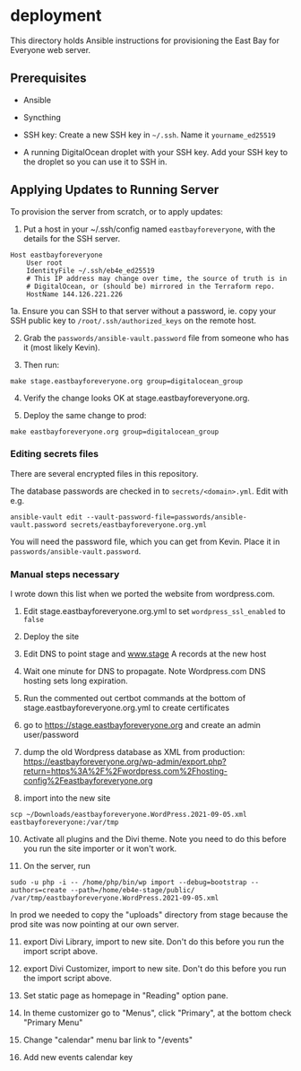# deployment

This directory holds Ansible instructions for provisioning the East Bay for
Everyone web server.

## Prerequisites

- Ansible

- Syncthing

- SSH key: Create a new SSH key in `~/.ssh`. Name it `yourname_ed25519`

- A running DigitalOcean droplet with your SSH key. Add your SSH key to the
droplet so you can use it to SSH in.

## Applying Updates to Running Server

To provision the server from scratch, or to apply updates:

1. Put a host in your ~/.ssh/config named `eastbayforeveryone`, with the details
for the SSH server.

```
Host eastbayforeveryone
    User root
    IdentityFile ~/.ssh/eb4e_ed25519
    # This IP address may change over time, the source of truth is in
    # DigitalOcean, or (should be) mirrored in the Terraform repo.
    HostName 144.126.221.226
```

1a. Ensure you can SSH to that server without a password, ie. copy your SSH
public key to `/root/.ssh/authorized_keys` on the remote host.

2. Grab the `passwords/ansible-vault.password` file from someone who has it
   (most likely Kevin).

3. Then run:

```
make stage.eastbayforeveryone.org group=digitalocean_group
```

4. Verify the change looks OK at stage.eastbayforeveryone.org.

5. Deploy the same change to prod:

```
make eastbayforeveryone.org group=digitalocean_group
```

### Editing secrets files

There are several encrypted files in this repository.

The database passwords are checked in to `secrets/<domain>.yml`. Edit with e.g.

```
ansible-vault edit --vault-password-file=passwords/ansible-vault.password secrets/eastbayforeveryone.org.yml
```

You will need the password file, which you can get from Kevin. Place it in
`passwords/ansible-vault.password`.

### Manual steps necessary

I wrote down this list when we ported the website from wordpress.com.

1. Edit stage.eastbayforeveryone.org.yml to set `wordpress_ssl_enabled` to `false`

2. Deploy the site

3. Edit DNS to point stage and www.stage A records at the new host

4. Wait one minute for DNS to propagate. Note Wordpress.com DNS hosting sets
   long expiration.

5. Run the commented out certbot commands at the bottom of
   stage.eastbayforeveryone.org.yml to create certificates

6. go to https://stage.eastbayforeveryone.org and create an admin user/password

8. dump the old Wordpress database as XML from production: https://eastbayforeveryone.org/wp-admin/export.php?return=https%3A%2F%2Fwordpress.com%2Fhosting-config%2Feastbayforeveryone.org

9. import into the new site

```
scp ~/Downloads/eastbayforeveryone.WordPress.2021-09-05.xml eastbayforeveryone:/var/tmp
```

10. Activate all plugins and the Divi theme. Note you need to do this before you
run the site importer or it won't work.

10. On the server, run

```
sudo -u php -i -- /home/php/bin/wp import --debug=bootstrap --authors=create --path=/home/eb4e-stage/public/ /var/tmp/eastbayforeveryone.WordPress.2021-09-05.xml
```

In prod we needed to copy the "uploads" directory from stage because the prod
site was now pointing at our own server.

11. export Divi Library, import to new site. Don't do this before you run the
    import script above.

12. export Divi Customizer, import to new site. Don't do this before you run the
    import script above.

13. Set static page as homepage in "Reading" option pane.

14. In theme customizer go to "Menus", click "Primary", at the bottom check
    "Primary Menu"

15. Change "calendar" menu bar link to "/events"

16. Add new events calendar key
